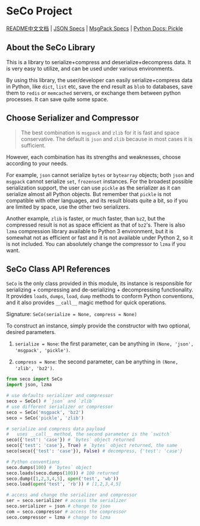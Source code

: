 # SeCo Project #

[README中文文档](README.zh-CN.md) | [JSON Specs](http://json.org/) | [MsgPack Specs](https://msgpack.org/) | [Python Docs: Pickle](https://docs.python.org/3/library/pickle.html)

## About the SeCo Library ##

This is a library to serialize+compress and deserialize+decompress data. It is very easy to utilize, and can be used under various environments.

By using this library, the user/developer can easily serialize+compress data in Python, like `dict`, `list` etc, save the end result as `blob` to databases, save them to `redis` or `memcached` servers, or exchange them between python processes. It can save quite some space.

## Choose Serializer and Compressor ##

> The best combination is `msgpack` and `zlib` for it is fast and space conservative. The default is `json` and `zlib` because in most cases it is sufficient.
 
However, each combination has its strengths and weaknesses, choose according to your needs.

For example, `json` cannot serialize `bytes` or `bytearray` objects; both `json` and `msgpack` cannot serialize `set`, `frozenset` instances. For the broadest possible serialization support, the user can use `pickle` as the serializer as it can serialize almost all Python objects. But remember that `pickle` is not compatible with other languages, and its result bloats quite a bit, so if you are limited by space, use the other two serializers.

Another example, `zlib` is faster, or much faster, than `bz2`, but the compressed result is not as space efficient as that of `bz2`'s. There is also `lzma` compression library available to Python 3 environment, but it is somewhat not as efficient or fast and it is not available under Python 2, so it is not included. You can absolutely change the compressor to `lzma` if you want. 

## SeCo Class API References ##

`SeCo` is the only class provided in this module, its instance is responsible for serializing + compressing and de-serializing + decompressing functionality. It provides `loads`, `dumps`, `load`, `dump` methods to conform Python conventions, and it also provides `__call__` magic method for quick operations.

Signature: `SeCo(serialize = None, compress = None)`

To construct an instance, simply provide the constructor with two optional, desired parameters.

1. `serialize = None`: the first parameter, can be anything in `(None, 'json', 'msgpack', 'pickle')`.

2. `compress = None`: the second parameter, can be anything in `(None, 'zlib', 'bz2')`.

```python
from seco import SeCo
import json, lzma

# use defaults serializer and compressor
seco = SeCo() # `json` and `zlib`
# use different serializer or compressor
seco = SeCo('msgpack', 'bz2')
seco = SeCo('pickle', 'zlib')

# serialize and compress data payload
#   uses __call__ method, the second parameter is the `switch`
seco({'test': 'case'}) # `bytes` object returned
seco({'test': 'case'}, True) # `bytes` object returned, the same
seco(seco({'test': 'case'}), False) # decompress, {'test': 'case'}

# Python conventions
seco.dumps(100) # `bytes` object
seco.loads(seco.dumps(100)) # 100 returned
seco.dump([1,2,3,4,5], open('test', 'wb'))
seco.load(open('test', 'rb')) # [1,2,3,4,5]

# access and change the serializer and compressor
ser = seco.serializer # access the serializer
seco.serializer = json # change to json
com = seco.compressor # access the compressor
seco.compressor = lzma # change to lzma
```
